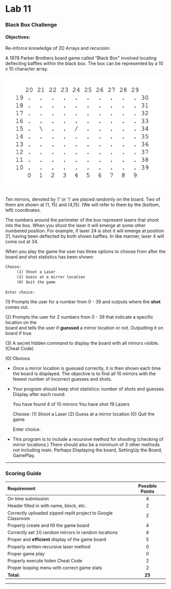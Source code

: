 # Lab 11
### Black Box Challenge

#### Objectives: 
Re-inforce knowledge of 2D Arrays and recursion

A 1978 Parker Brothers board game called “Black Box” involved locating deflecting baffles within the black box.   The box can be represented by a 10 x 10 character array.

![Black Box Board](assets/BlackBox.png)

Ten mirrors, denoted by ‘/’ or ‘\’ are placed randomly on the board.  Two of them are shown at  (1, 15) and (4,15).  (We will refer to them by the (bottom, left) coordinates.  

The numbers around the perimeter of the box represent lasers that shoot into the box.  When you shoot the laser it will emerge at some other numbered position.  For example, if laser 24 is shot it will emerge at position 21, having been deflected by both shown baffles.  In like manner, laser 4 will come out at 34.  

When you play the game the user has three options to choose from after the board and shot statistics has been shown:
	

    Choose:
		 (1) Shoot a Laser
		 (2) Guess at a mirror location
		 (0) Quit the game
	
	Enter choice:


(1) Prompts the user for a number from 0 - 39 and outputs where the **shot** comes out.

(2) Prompts the user for 2 numbers from 0 - 39 that indicate a specific location on the 	
board and tells the user if **guessed** a mirror location or not.  Outputting it on board if true.

(3) A secret hidden command to display the board with all mirrors visible. (Cheat Code)

(0) Obvious 

- Once a mirror location is guessed correctly, it is then shown each time the board is displayed.  The objective is to find all 10 mirrors with the fewest number of incorrect guesses and shots.

- Your program should keep shot statistics: number of shots and guesses.  Display after each round.  


    You have found 4 of 10 mirrors
    You have shot 19 Lazers
	
    Choose:
       (1) Shoot a Laser
	   (2) Guess at a mirror location
	   (0) Quit the game
	
	Enter choice:


- This program is to include a recursive method for shooting (checking of mirror locations.)  There should also be a minimum of 3 other methods not including main.  Perhaps Displaying the board, SettingUp the Board, GamePlay.

***

### Scoring Guide

| Requirement | Possible Points |
| :---        |    :----:   | 
| On time submission | 4 | 
| Header filled in with name, block, etc. | 2 |
| Correctly uploaded zipped replit project to Google Classroom | 2 |
| Properly create and fill the game board | 4 |
| Correctly set 10 random mirrors in random locations | 4 |
| Proper and **efficient** display of the game board | 5 |
| Properly written recursive laser method| 0 |
| Proper game play | 0 |
| Properly execute hiden Cheat Code| 2 |
| Proper looping menu with correct game stats| 2 |
| **Total:** | **25** |

***  
